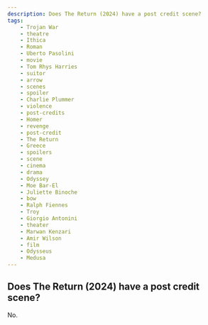 ```yaml
---
description: Does The Return (2024) have a post credit scene?
tags: 
    - Trojan War
    - theatre
    - Ithica
    - Roman
    - Uberto Pasolini
    - movie
    - Tom Rhys Harries
    - suitor
    - arrow
    - scenes
    - spoiler
    - Charlie Plummer
    - violence
    - post-credits
    - Homer
    - revenge
    - post-credit
    - The Return
    - Greece
    - spoilers
    - scene
    - cinema
    - drama
    - Odyssey
    - Moe Bar-El
    - Juliette Binoche
    - bow
    - Ralph Fiennes
    - Troy
    - Giorgio Antonini
    - theater
    - Marwan Kenzari
    - Amir Wilson
    - film
    - Odysseus
    - Medusa
---
```


## Does The Return (2024) have a post credit scene?

No.
